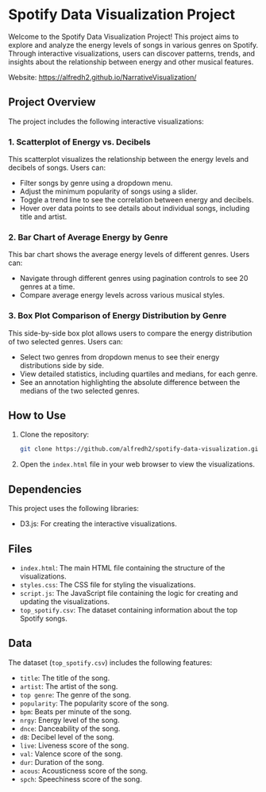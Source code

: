 # Spotify Data Visualization Project

Welcome to the Spotify Data Visualization Project! This project aims to explore and analyze the energy levels of songs in various genres on Spotify. Through interactive visualizations, users can discover patterns, trends, and insights about the relationship between energy and other musical features.

Website: https://alfredh2.github.io/NarrativeVisualization/

## Project Overview

The project includes the following interactive visualizations:

### 1. Scatterplot of Energy vs. Decibels
This scatterplot visualizes the relationship between the energy levels and decibels of songs. Users can:
- Filter songs by genre using a dropdown menu.
- Adjust the minimum popularity of songs using a slider.
- Toggle a trend line to see the correlation between energy and decibels.
- Hover over data points to see details about individual songs, including title and artist.

### 2. Bar Chart of Average Energy by Genre
This bar chart shows the average energy levels of different genres. Users can:
- Navigate through different genres using pagination controls to see 20 genres at a time.
- Compare average energy levels across various musical styles.

### 3. Box Plot Comparison of Energy Distribution by Genre
This side-by-side box plot allows users to compare the energy distribution of two selected genres. Users can:
- Select two genres from dropdown menus to see their energy distributions side by side.
- View detailed statistics, including quartiles and medians, for each genre.
- See an annotation highlighting the absolute difference between the medians of the two selected genres.

## How to Use
1. Clone the repository:
   ```bash
   git clone https://github.com/alfredh2/spotify-data-visualization.git
   ```
2. Open the `index.html` file in your web browser to view the visualizations.

## Dependencies
This project uses the following libraries:
- D3.js: For creating the interactive visualizations.

## Files
- `index.html`: The main HTML file containing the structure of the visualizations.
- `styles.css`: The CSS file for styling the visualizations.
- `script.js`: The JavaScript file containing the logic for creating and updating the visualizations.
- `top_spotify.csv`: The dataset containing information about the top Spotify songs.

## Data
The dataset (`top_spotify.csv`) includes the following features:
- `title`: The title of the song.
- `artist`: The artist of the song.
- `top genre`: The genre of the song.
- `popularity`: The popularity score of the song.
- `bpm`: Beats per minute of the song.
- `nrgy`: Energy level of the song.
- `dnce`: Danceability of the song.
- `dB`: Decibel level of the song.
- `live`: Liveness score of the song.
- `val`: Valence score of the song.
- `dur`: Duration of the song.
- `acous`: Acousticness score of the song.
- `spch`: Speechiness score of the song.
